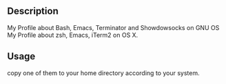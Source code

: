 ## Description
My Profile about Bash, Emacs, Terminator and Showdowsocks on GNU OS<br>
My Profile about zsh, Emacs, iTerm2 on OS X.  

## Usage
copy one of them to your home directory according to your system. 
